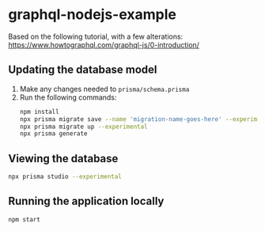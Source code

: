 # graphql-nodejs-example

Based on the following tutorial, with a few alterations: https://www.howtographql.com/graphql-js/0-introduction/

## Updating the database model

1. Make any changes needed to `prisma/schema.prisma`
2. Run the following commands:
   ```bash
   npm install
   npx prisma migrate save --name 'migration-name-goes-here' --experimental
   npx prisma migrate up --experimental
   npx prisma generate
   ```

## Viewing the database

```bash
npx prisma studio --experimental
```

## Running the application locally

```bash
npm start
```
